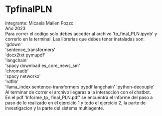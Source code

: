 # TpfinalPLN
Integrante: Micaela Mailen Pozzo \
Año 2023\
Para correr el codigo solo debes acceder al archivo 'tp_final_PLN.ipynb' y correrlo en la terminal.
Las librerias que debes tener instaladas son:
'gdown'\
'sentence_transformers'\
'docx2txt pymupdf'\
'langchain' \
'spacy download es_core_news_sm' \
'chromadb'\
'spacy networkx'\
'rdflib' \
'llama_index sentence-transformers pypdf langchain'
'python-decouple'\
Al terminar de correr el archivo llegaras a la interaccion con el chatbot.\
En el pdf 'Informe_tp_ final_PLN.pdf' se encuentra el informe del paso a paso de lo realizado en el ejercicio 1 y todo el ejercicio 2, la parte de investigacion y la parte del sistema multiagente.

